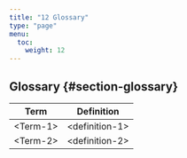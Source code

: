```yaml
---
title: "12 Glossary"
type: "page"
menu:
  toc:
    weight: 12
---
```

## Glossary {#section-glossary}

Term | Definition
---- | ---
&lt;Term-1&gt; | &lt;definition-1&gt;
&lt;Term-2&gt; | &lt;definition-2&gt;
